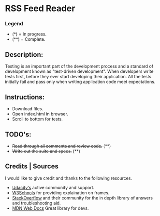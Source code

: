 # RSS Feed Reader

### Legend
- (*) = In progress.
- (**) = Complete.

## Description:

Testing is an important part of the development process and a standard of development known as "test-driven development". When developers write tests first, before they ever start developing their application. All the tests initially fail and pass only when writing application code meet expectations.

## Instructions:
- Download files.
- Open index.html in browser.
- Scroll to bottom for tests.

## TODO's:
- ~~Read through all comments and review code.~~ (**)
- ~~Write out the suite and specs.~~ (**)

## Credits | Sources

I would like to give credit and thanks to the following resources.

- [Udacity's](https://discussions.udacity.com/) active community and support.
- [W3Schools](https://www.w3schools.com/default.asp) for providing explaination on frames.
- [StackOverflow](https://stackoverflow.com/) and their community for the in depth library of answers and troubleshooting aid.
- [MDN Web Docs](https://developer.mozilla.org/en-US/docs/Web) Great library for devs.